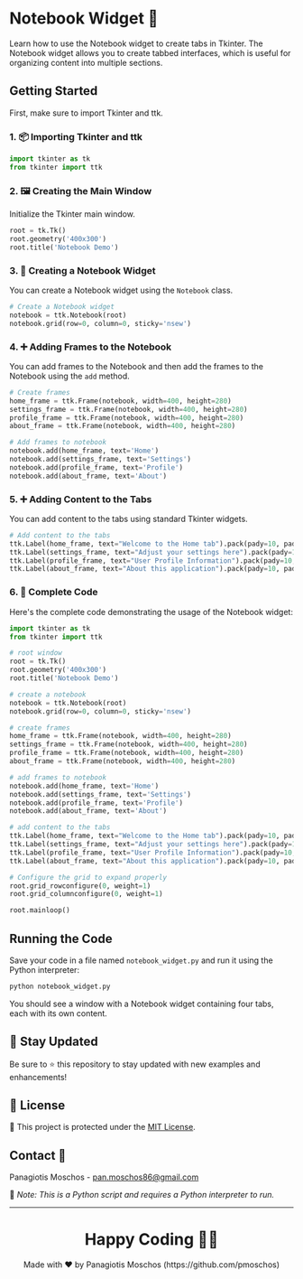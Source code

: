 # Notebook Widget 📓

Learn how to use the Notebook widget to create tabs in Tkinter. The Notebook widget allows you to create tabbed interfaces, which is useful for organizing content into multiple sections.

## Getting Started

First, make sure to import Tkinter and ttk.

### 1. 📦 **Importing Tkinter and ttk**

```python
import tkinter as tk
from tkinter import ttk
```

### 2. 🖼️ **Creating the Main Window**

Initialize the Tkinter main window.

```python
root = tk.Tk()
root.geometry('400x300')
root.title('Notebook Demo')
```

### 3. 📓 **Creating a Notebook Widget**

You can create a Notebook widget using the `Notebook` class.

```python
# Create a Notebook widget
notebook = ttk.Notebook(root)
notebook.grid(row=0, column=0, sticky='nsew')
```

### 4. ➕ **Adding Frames to the Notebook**

You can add frames to the Notebook and then add the frames to the Notebook using the `add` method.

```python
# Create frames
home_frame = ttk.Frame(notebook, width=400, height=280)
settings_frame = ttk.Frame(notebook, width=400, height=280)
profile_frame = ttk.Frame(notebook, width=400, height=280)
about_frame = ttk.Frame(notebook, width=400, height=280)

# Add frames to notebook
notebook.add(home_frame, text='Home')
notebook.add(settings_frame, text='Settings')
notebook.add(profile_frame, text='Profile')
notebook.add(about_frame, text='About')
```

### 5. ➕ **Adding Content to the Tabs**

You can add content to the tabs using standard Tkinter widgets.

```python
# Add content to the tabs
ttk.Label(home_frame, text="Welcome to the Home tab").pack(pady=10, padx=10)
ttk.Label(settings_frame, text="Adjust your settings here").pack(pady=10, padx=10)
ttk.Label(profile_frame, text="User Profile Information").pack(pady=10, padx=10)
ttk.Label(about_frame, text="About this application").pack(pady=10, padx=10)
```

### 6. 📑 **Complete Code**

Here's the complete code demonstrating the usage of the Notebook widget:

```python
import tkinter as tk
from tkinter import ttk

# root window
root = tk.Tk()
root.geometry('400x300')
root.title('Notebook Demo')

# create a notebook
notebook = ttk.Notebook(root)
notebook.grid(row=0, column=0, sticky='nsew')

# create frames
home_frame = ttk.Frame(notebook, width=400, height=280)
settings_frame = ttk.Frame(notebook, width=400, height=280)
profile_frame = ttk.Frame(notebook, width=400, height=280)
about_frame = ttk.Frame(notebook, width=400, height=280)

# add frames to notebook
notebook.add(home_frame, text='Home')
notebook.add(settings_frame, text='Settings')
notebook.add(profile_frame, text='Profile')
notebook.add(about_frame, text='About')

# add content to the tabs
ttk.Label(home_frame, text="Welcome to the Home tab").pack(pady=10, padx=10)
ttk.Label(settings_frame, text="Adjust your settings here").pack(pady=10, padx=10)
ttk.Label(profile_frame, text="User Profile Information").pack(pady=10, padx=10)
ttk.Label(about_frame, text="About this application").pack(pady=10, padx=10)

# Configure the grid to expand properly
root.grid_rowconfigure(0, weight=1)
root.grid_columnconfigure(0, weight=1)

root.mainloop()
```

## Running the Code

Save your code in a file named `notebook_widget.py` and run it using the Python interpreter:

```sh
python notebook_widget.py
```

You should see a window with a Notebook widget containing four tabs, each with its own content.

## 📢 Stay Updated

Be sure to ⭐ this repository to stay updated with new examples and enhancements!

## 📄 License

🔐 This project is protected under the [MIT License](https://mit-license.org/).

## Contact 📧

Panagiotis Moschos - pan.moschos86@gmail.com

🔗 *Note: This is a Python script and requires a Python interpreter to run.*

---

<h1 align=center>Happy Coding 👨‍💻 </h1>

<p align="center">
  Made with ❤️ by Panagiotis Moschos (https://github.com/pmoschos)
</p>
